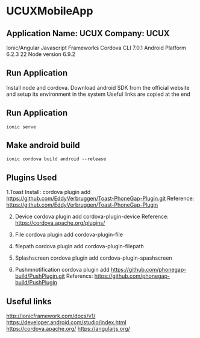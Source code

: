 # UCUXMobileApp

Application Name: UCUX
Company: UCUX
--------------------------------------------------

Ionic/Angular Javascript Frameworks 
Cordova CLI 7.0.1 
Android Platform 6.2.3 22
Node version 6.9.2


Run Application
-----------------------------------------
Install node and cordova. Download android SDK from the official website and setup its environment in the system
Useful links are copied at the end


Run Application
-----------------------------------------
```ionic serve```

Make android build
-----------------------------------------
```ionic cordova build android --release```


Plugins Used
-----------------------------------------

1.Toast 
Install: cordova plugin add https://github.com/EddyVerbruggen/Toast-PhoneGap-Plugin.git 
Reference: https://github.com/EddyVerbruggen/Toast-PhoneGap-Plugin

2. Device
cordova plugin add cordova-plugin-device
Reference: https://cordova.apache.org/plugins/

3. File
cordova plugin add cordova-plugin-file

4. filepath
cordova plugin add cordova-plugin-filepath

5. Splashscreen
cordova plugin add cordova-plugin-spashscreen

6. Pushmnotification
cordova plugin add https://github.com/phonegap-build/PushPlugin.git
Referencs: https://github.com/phonegap-build/PushPlugin


Useful links
----------------------------------------------
http://ionicframework.com/docs/v1/
https://developer.android.com/studio/index.html
https://cordova.apache.org/
https://angularjs.org/

